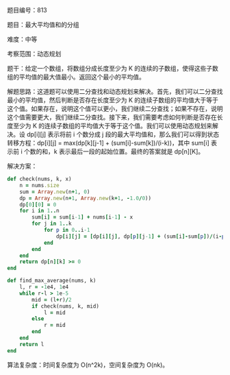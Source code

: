 题目编号：813

题目：最大平均值和的分组

难度：中等

考察范围：动态规划

题干：给定一个数组，将数组分成长度至少为 K 的连续的子数组，使得这些子数组的平均值的最大值最小。返回这个最小的平均值。

解题思路：这道题可以使用二分查找和动态规划来解决。首先，我们可以二分查找最小的平均值，然后判断是否存在长度至少为 K 的连续子数组的平均值大于等于这个值。如果存在，说明这个值可以更小，我们继续二分查找；如果不存在，说明这个值需要更大，我们继续二分查找。接下来，我们需要考虑如何判断是否存在长度至少为 K 的连续子数组的平均值大于等于这个值。我们可以使用动态规划来解决。设 dp[i][j] 表示将前 i 个数分成 j 段的最大平均值和，那么我们可以得到状态转移方程：dp[i][j] = max(dp[k][j-1] + (sum[i]-sum[k])/(i-k))，其中 sum[i] 表示前 i 个数的和，k 表示最后一段的起始位置。最终的答案就是 dp[n][K]。

解决方案：

```ruby
def check(nums, k, x)
    n = nums.size
    sum = Array.new(n+1, 0)
    dp = Array.new(n+1, Array.new(k+1, -1.0/0))
    dp[0][0] = 0
    for i in 1..n
        sum[i] = sum[i-1] + nums[i-1] - x
        for j in 1..k
            for p in 0..i-1
                dp[i][j] = [dp[i][j], dp[p][j-1] + (sum[i]-sum[p])/(i-p).to_f].max
            end
        end
    end
    return dp[n][k] >= 0
end

def find_max_average(nums, k)
    l, r = -1e4, 1e4
    while r-l > 1e-5
        mid = (l+r)/2
        if check(nums, k, mid)
            l = mid
        else
            r = mid
        end
    end
    return l
end
```

算法复杂度：时间复杂度为 O(n^2k)，空间复杂度为 O(nk)。